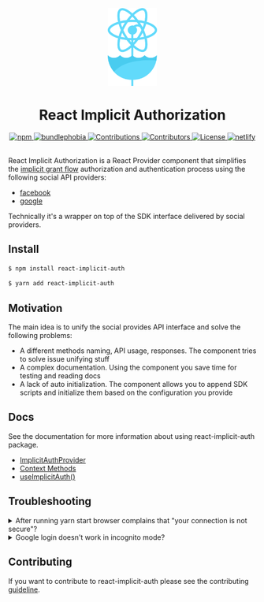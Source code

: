 <div align="center">
  <a href="https://webman.pro">
    <img alt="react-implicit-auth" src="/logo.svg" width="100px"  />
  </a>
  <h1 align="center">React Implicit Authorization</h1>
  <a href="https://www.npmjs.org/package/react-implicit-auth">
    <img src="https://img.shields.io/npm/v/react-implicit-auth.svg" alt="npm">
  </a>
  <a href="https://bundlephobia.com/result?p=react-implicit-auth">
    <img src="https://img.shields.io/bundlephobia/min/react-implicit-auth?color=green" alt="bundlephobia">
  </a>
  <a href="https://github.com/wwwebman/react-implicit-auth/blob/master/CONTRIBUTING.md">
    <img src="https://img.shields.io/badge/contributions-welcome-brightgreen.svg?color=green" alt="Contributions">
  </a>
  <a href="https://github.com/wwwebman/react-implicit-auth/blob/master/CONTRIBUTING.md">
    <img src="https://img.shields.io/github/contributors/wwwebman/react-implicit-auth" alt="Contributors">
  </a>
  <a href="https://github.com/wwwebman/react-implicit-auth/blob/master/LICENSE">
    <img src="https://img.shields.io/github/license/mashape/apistatus" alt="License">
  </a>
  <a href="https://app.netlify.com/sites/react-implicit-auth/deploys">
    <img src="https://api.netlify.com/api/v1/badges/5ab989fd-4735-4f4c-a1be-7616fb1dc7ff/deploy-status" alt="netlify">
  </a>
</div>
<br />

React Implicit Authorization is a React Provider component that simplifies the [implicit grant flow](https://oauth.net/2/grant-types/implicit/#:~:text=The%20Implicit%20flow%20was%20a,extra%20authorization%20code%20exchange%20step.)
authorization and authentication process using the following social API providers:

- [facebook](https://developers.facebook.com/docs/javascript)
- [google](https://github.com/google/google-api-javascript-client)

Technically it's a wrapper on top of the SDK interface delivered by social providers.

## Install

```bash
$ npm install react-implicit-auth
```

```bash
$ yarn add react-implicit-auth
```

## Motivation

The main idea is to unify the social provides API interface and solve the following problems:

- A different methods naming, API usage, responses.
  The component tries to solve issue unifying stuff
- A complex documentation.
  Using the component you save time for testing and reading docs
- A lack of auto initialization.
  The component allows you to append SDK scripts and initialize them based on the configuration you provide

## Docs

See the documentation for more information about using react-implicit-auth package.

- [ImplicitAuthProvider](https://react-implicit-auth.webman.pro/#implicitauthprovider)
- [Context Methods](https://react-implicit-auth.webman.pro/#methods)
- [useImplicitAuth()](https://react-implicit-auth.webman.pro/#useimplicitauth)

## Troubleshooting

<details>
<summary>After running yarn start browser complains that "your connection is not secure"?</summary>

Ignore it and add an exception for this page.
The page should have `https` to make because most of the providers require it.
</details>

<details>
<summary>Google login doesn't work in incognito mode?</summary>

This is one of the limitations of the implicit grant flow.
Google login might not work in incognito mode or when third-party cookies are blocked: [issue](https://developers.google.com/identity/sign-in/web/troubleshooting).
</details>

## Contributing

If you want to contribute to react-implicit-auth please see the contributing [guideline](https://github.com/wwwebman/react-implicit-auth/blob/master/CONTRIBUTING.md).
